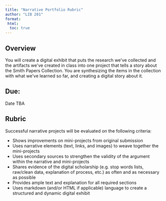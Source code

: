 ```yaml
---
title: "Narrative Portfolio Rubric"
author: "LIB 201"
format:
 html:
  toc: true 
--- 
```


## Overview
You will create a digital exhibit that puts the research we've collected and the artifacts we've created in class into one project that tells a story about the Smith Papers Collection. You are synthesizing the items in the collection with what we've learned so far, and creating a digital story about it.

## Due:
Date TBA 

## Rubric
Successful narrative projects will be evaluated on the following criteria: 
- Shows improvements on mini-projects from original submission
- Uses narrative elements (text, links, and images) to weave together the mini-projects
- Uses secondary sources to strengthen the validity of the argument within the narrative and mini-projects
- Shares evidence of the digital scholarship (e.g. stop words lists, raw/clean data, explanation of process, etc.) as often and as necessary as possible
- Provides ample text and explanation for all required sections
- Uses markdown (and/or HTML if applicable) language to create a structured and dynamic digital exhibit